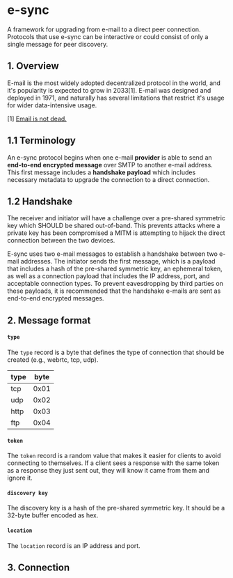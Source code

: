 # e-sync

A framework for upgrading from e-mail to a direct peer connection. Protocols that use e-sync can be interactive or could consist of only a single message for peer discovery.

## 1. Overview

E-mail is the most widely adopted decentralized protocol in the world, and it's popularity is expected to grow in 2033[1]. E-mail was designed and deployed in 1971, and naturally has several limitations that restrict it's usage for wider data-intensive usage. 

[1] [Email is not dead.](https://emailisnotdead.com)

## 1.1 Terminology

An e-sync protocol begins when one e-mail **provider** is able to send an **end-to-end encrypted message** over SMTP to another e-mail address. This first message includes a **handshake payload** which includes necessary metadata to upgrade the connection to a direct connection.

## 1.2 Handshake

The receiver and initiator will have a challenge over a pre-shared symmetric key which SHOULD be shared out-of-band. This prevents attacks where a private key has been compromised a MITM is attempting to hijack the direct connection between the two devices.

E-sync uses two e-mail messages to establish a handshake between two e-mail addresses. The initiator sends the first message, which is a payload that includes  a hash of the pre-shared symmetric key, an ephemeral token, as well as a connection payload that includes the IP address, port, and acceptable connection types. To prevent eavesdropping by third parties on these payloads, it is recommended that the handshake e-mails are sent as end-to-end encrypted messages. 

## 2. Message format

#### `type` 

The `type` record is a byte that defines the type of connection that should be
created (e.g., webrtc, tcp, udp).

|type | byte | 
-------|-------
| tcp | 0x01 |
| udp | 0x02 |
| http | 0x03 |
| ftp | 0x04 |

#### `token`

The `token` record is a random value that makes it easier for clients to avoid
connecting to themselves. If a client sees a response with the same token as
a response they just sent out, they will know it came from them and ignore it. 

#### `discovery key`

The discovery key is a hash of the pre-shared symmetric key. It should be a 32-byte buffer encoded as hex.

#### `location`

The `location` record is an IP address and port.

## 3. Connection




